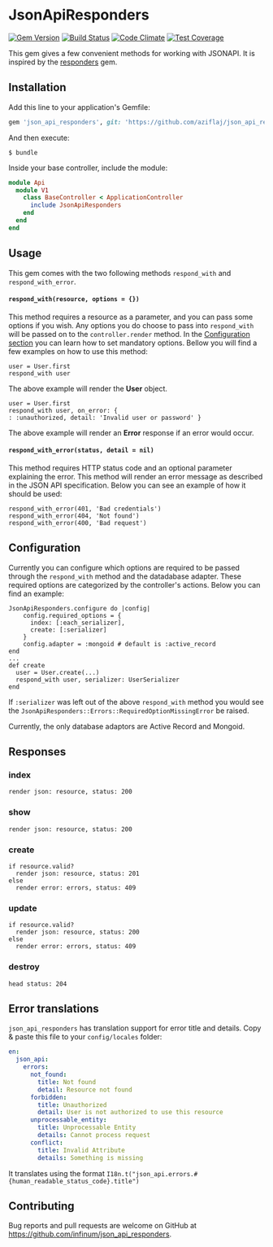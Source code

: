 # JsonApiResponders

[![Gem Version](https://badge.fury.io/rb/json_api_responders.svg)](https://badge.fury.io/rb/json_api_responders)
[![Build Status](https://semaphoreci.com/api/v1/infinum/json_api_responders/branches/master/shields_badge.svg)](https://semaphoreci.com/infinum/json_api_responders)
[![Code Climate](https://codeclimate.com/github/infinum/json_api_responders/badges/gpa.svg)](https://codeclimate.com/github/infinum/json_api_responders)
[![Test Coverage](https://codeclimate.com/github/infinum/json_api_responders/badges/coverage.svg)](https://codeclimate.com/github/infinum/json_api_responders/coverage)

This gem gives a few convenient methods for working with JSONAPI. It is inspired by the [responders](https://github.com/plataformatec/responders) gem.

## Installation

Add this line to your application's Gemfile:

```ruby
gem 'json_api_responders', git: 'https://github.com/aziflaj/json_api_responders.git', branch: 'mongoid'
```

And then execute:

    $ bundle

Inside your base controller, include the module:

```ruby
module Api
  module V1
    class BaseController < ApplicationController
      include JsonApiResponders
    end
  end
end
```

## Usage

This gem comes with the two following methods `respond_with` and `respond_with_error`.

#### `respond_with(resource, options = {}) `
This method requires a resource as a parameter, and you can pass some options if you wish. Any options you do choose to pass into `respond_with` will be passed on to the `controller.render` method. In the [Configuration section](#configuration) you can learn how to set mandatory options. Bellow you will find a few examples on how to use this method:

    user = User.first
    respond_with user

The above example will render the **User** object.

    user = User.first
    respond_with user, on_error: { 
    : :unauthorized, detail: 'Invalid user or password' }

The above example will render an **Error** response if an error would occur.

#### `respond_with_error(status, detail = nil)`
This method requires HTTP status code and an optional parameter explaining the error. This method will render an error message as described in the JSON API specification. Below you can see an example of how it should be used:

    respond_with_error(401, 'Bad credentials')
    respond_with_error(404, 'Not found')
    respond_with_error(400, 'Bad request')


## Configuration
Currently you can configure which options are required to be passed through the `respond_with` method and the datadabase adapter. These required options are categorized by the controller's actions. Below you can find an example:

    JsonApiResponders.configure do |config|
        config.required_options = {
          index: [:each_serializer],
          create: [:serializer]
        }
        config.adapter = :mongoid # default is :active_record
    end
    ...
    def create
      user = User.create(...)
      respond_with user, serializer: UserSerializer
    end

If `:serializer` was left out of the above `respond_with` method you would see the `JsonApiResponders::Errors::RequiredOptionMissingError` be raised.

Currently, the only database adaptors are Active Record and Mongoid.

## Responses

### index

    render json: resource, status: 200

### show

    render json: resource, status: 200

### create

    if resource.valid?
      render json: resource, status: 201
    else
      render error: errors, status: 409

### update

    if resource.valid?
      render json: resource, status: 200
    else
      render error: errors, status: 409

### destroy

    head status: 204

## Error translations

`json_api_responders` has translation support for error title and details. Copy & paste this file to your `config/locales` folder:

```yml
en:
  json_api:
    errors:
      not_found:
        title: Not found
        detail: Resource not found
      forbidden:
        title: Unauthorized
        detail: User is not authorized to use this resource
      unprocessable_entity:
        title: Unprocessable Entity
        details: Cannot process request
      conflict:
        title: Invalid Attribute
        details: Something is missing
```

It translates using the format `I18n.t("json_api.errors.#{human_readable_status_code}.title")`

## Contributing

Bug reports and pull requests are welcome on GitHub at https://github.com/infinum/json_api_responders.
